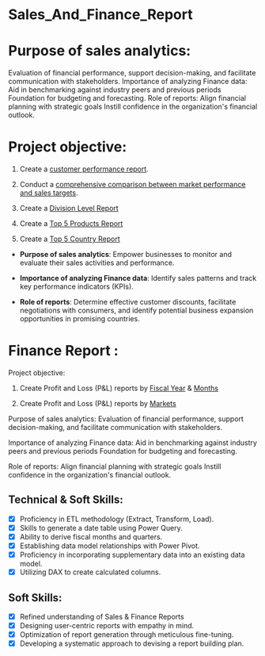 # Sales_And_Finance_Report

# Purpose of sales analytics:

Evaluation of financial performance, support decision-making, and facilitate communication with stakeholders. Importance of analyzing Finance data: Aid in benchmarking against industry peers and previous periods Foundation for budgeting and forecasting. Role of reports: Align financial planning with strategic goals Instill confidence in the organization's financial outlook.

# Project objective:

1. Create a [customer performance report](https://github.com/iamrishabh01/Sales_And_Finance_Report/blob/main/Customer%20Performance%20Report.pdf).


2. Conduct a [comprehensive comparison between market performance and sales targets](https://github.com/iamrishabh01/Sales_And_Finance_Report/blob/main/Market%20Performance%20Vs%20Target.pdf).

3. Create a [Division Level Report](https://github.com/iamrishabh01/Sales_And_Finance_Report/blob/main/Dvision%20Level%20Report.pdf)

4. Create a [Top 5 Products Report](https://github.com/iamrishabh01/Sales_And_Finance_Report/blob/main/Top%205%20Products.pdf)

5. Create a [Top 5 Country Report](https://github.com/iamrishabh01/Sales_And_Finance_Report/blob/main/Top%205%20Country.pdf)

- **Purpose of sales analytics**: Empower businesses to monitor and evaluate their sales activities and performance.

- **Importance of analyzing Finance data**: Identify sales patterns and track key performance indicators (KPIs).

- **Role of reports**: Determine effective customer discounts, facilitate negotiations with consumers, and identify potential business expansion opportunities in promising countries.

# Finance Report :

Project objective:

1. Create Profit and Loss (P&L) reports by [Fiscal Year](https://github.com/iamrishabh01/Sales_And_Finance_Report/blob/main/P%20%26%20L%20Year.pdf) & [Months](https://github.com/iamrishabh01/Sales_And_Finance_Report/blob/main/P%20%26%20L%20Months.pdf)

2. Create Profit and Loss (P&L) reports by [Markets](https://github.com/iamrishabh01/Sales_And_Finance_Report/blob/main/P%20%26%20L%20Market.pdf)

Purpose of sales analytics: Evaluation of financial performance, support decision-making, and facilitate communication with stakeholders.

Importance of analyzing Finance data: Aid in benchmarking against industry peers and previous periods Foundation for budgeting and forecasting.

Role of reports: Align financial planning with strategic goals Instill confidence in the organization's financial outlook.

## Technical & Soft Skills:
- [x]	Proficiency in ETL methodology (Extract, Transform, Load).
- [x]	Skills to generate a date table using Power Query.
- [x]	Ability to derive fiscal months and quarters.
- [x]	Establishing data model relationships with Power Pivot.
- [x]	Proficiency in incorporating supplementary data into an existing data model.
- [x]	Utilizing DAX to create calculated columns.

## Soft Skills:
- [x]	Refined understanding of Sales & Finance Reports
- [x]	Designing user-centric reports with empathy in mind.
- [x]	Optimization of report generation through meticulous fine-tuning.
- [x]	Developing a systematic approach to devising a report building plan.
